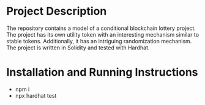 # Project Description
The repository contains a model of a conditional blockchain lottery project. The project has its own utility token with an interesting mechanism similar to stable tokens. Additionally, it has an intriguing randomization mechanism. The project is written in Solidity and tested with Hardhat.

# Installation and Running Instructions
- npm i
- npx hardhat test


